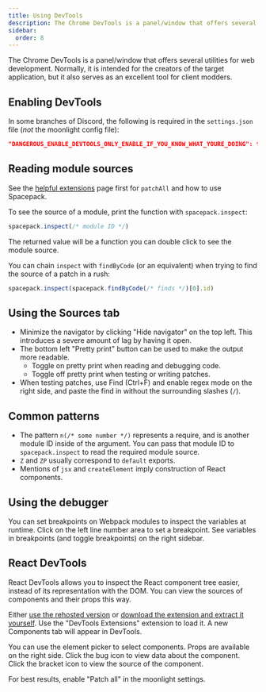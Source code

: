 ```yaml
---
title: Using DevTools
description: The Chrome DevTools is a panel/window that offers several utilities for web development. Normally, it is intended for the creators of the target application, but it also serves as an excellent tool for client modders.
sidebar:
  order: 8
---
```


The Chrome DevTools is a panel/window that offers several utilities for web development. Normally, it is intended for the creators of the target application, but it also serves as an excellent tool for client modders.

## Enabling DevTools

In some branches of Discord, the following is required in the `settings.json` file (*not* the moonlight config file):

```json
"DANGEROUS_ENABLE_DEVTOOLS_ONLY_ENABLE_IF_YOU_KNOW_WHAT_YOURE_DOING": true
```

## Reading module sources

See the [helpful extensions](/ext-dev/helpful-exts) page first for `patchAll` and how to use Spacepack.

To see the source of a module, print the function with `spacepack.inspect`:

```js
spacepack.inspect(/* module ID */)
```

The returned value will be a function you can double click to see the module source.

You can chain `inspect` with `findByCode` (or an equivalent) when trying to find the source of a patch in a rush:

```js
spacepack.inspect(spacepack.findByCode(/* finds */)[0].id)
```

## Using the Sources tab

- Minimize the navigator by clicking "Hide navigator" on the top left. This introduces a severe amount of lag by having it open.
- The bottom left "Pretty print" button can be used to make the output more readable.
  - Toggle on pretty print when reading and debugging code.
  - Toggle off pretty print when testing or writing patches.
- When testing patches, use Find (Ctrl+F) and enable regex mode on the right side, and paste the find in without the surrounding slashes (`/`).

## Common patterns

- The pattern `n(/* some number */)` represents a require, and is another module ID inside of the argument. You can pass that module ID to `spacepack.inspect` to read the required module source.
- `Z` and `ZP` usually correspond to `default` exports.
- Mentions of `jsx` and `createElement` imply construction of React components.

## Using the debugger

You can set breakpoints on Webpack modules to inspect the variables at runtime. Click on the left line number area to set a breakpoint. See variables in breakpoints (and toggle breakpoints) on the right sidebar.

## React DevTools

React DevTools allows you to inspect the React component tree easier, instead of its representation with the DOM. You can view the sources of components and their props this way.

Either [use the rehosted version](https://moon.light.pm/files/reactdevtools.zip) or [download the extension and extract it yourself](https://react.dev/learn/react-developer-tools). Use the "DevTools Extensions" extension to load it. A new Components tab will appear in DevTools.

You can use the element picker to select components. Props are available on the right side. Click the bug icon to view data about the component. Click the bracket icon to view the source of the component.

For best results, enable "Patch all" in the moonlight settings.
